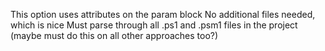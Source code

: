 This option uses attributes on the param block
No additional files needed, which is nice
Must parse through all .ps1 and .psm1 files in the project (maybe must do this on all other approaches too?)

